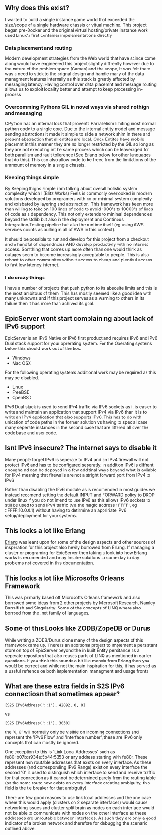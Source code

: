 ## Why does this exist?

I wanted to build a single instance game world that exceeded the size/scope of 
a single hardware chassis or vitual machine. This project began pre-Docker and 
the original virtual hosting/private instance work used Linux's first 
container impelementations directly

### Data placement and routing
Modern development strategies from the Web world that have scince come along 
would have engineered this project slightly diffrently however due to the 
nature of the problem space (Games) and the scope, It was felt there was a 
need to stick to the orignal design and handle many of the data managment 
features internally as this stack is greatly affected by messaging latency. 
Having control over data placemnt and message routing allows us to exploit 
locailty better and attempt to keep processing in-process

### Overcomming Pythons GIL in novel ways via shared nothign and messaging
CPython has an internal lock that provents Parrallelism limiting most normal 
python code to a single core. Due to the internal entity model and message 
sending abstrctions it made it simple to slide a network shim in there and 
present abstraction that all entites are local. Once Entites have mobile 
placemnt in this manner they are no longer restricted by the GIL so long as 
they are not executing int he same process which can be leaveraged for both 
parallism and fault tollerence (See Erlang below for other languages that do 
this). This can also allow code to be freed from the limitations of the 
ammount of memory in a single chassis.

### Keeping things simple
By Keeping thigns simple i am talking about overall holistic system complexity 
which I (Blitz Works) Feels is commonly overlooked in modern solutions 
developed by programers with no or minimal system complexity and exisbated by 
layering and abstraction. This framework has been more than willing to take on 
100 lines of code to avoid 1000's to 10000's of lines of code as a dependency. 
This not only extends to minimal dependencies beyond the stdlib but also in 
the deployment and Continous Intergration/Testing pipeline but also the 
runtime itself (eg using AWS services counts as pulling in all of AWS in this 
context).

It should be possible to run and develop for this project from a checkout and 
a handful of dependncies AND develop productivly with no internet access. 
Somthing that comes up more often than one would think as outages seem to 
become increasingly acceptable to people. This is also relvant to other 
communites without access to cheap and plentiful access to fast low latency 
internet.

### I do crazy things
I have a number of projects that push python to its absoulte limits and this 
is the most ambitous of them. This has mostly seemed like a good idea with 
many unknowns and if this project serves as a warning to others in its failure 
then it has more than achived its goal.

## EpicServer wont start complaining about lack of IPv6 support

EpicServer is an IPv6 Native or IPv6 first product and requires IPv6 and IPv6 
Dual stack support for your oprerating system. For the Operating systems below 
this should work out of the box.

* Windows
* Mac OSX

For the following operating systems additional work may be required as this 
may be disabled.

* Linux
* FreeBSD
* OpenBSD

IPv6 Dual stack is used to send IPv4 traffic via IPv6 sockets as it is easier 
to write and maintain an application that support IPv4 via IPv6 than it is to 
write an IPv4 application that also supports IPv6. This has to do with 
unication of code paths in the former solution vs having to special case many 
seperate instances in the second case that are littered all over the code base 
and user code.

## Isnt IPv6 insecure? The internet says to disable it

Many people forget IPv6 is seperate to IPv4 and an IPv4 firewall will not 
protect IPv6 and has to be configured seperatly. In addition IPv6 is diffrent 
enougha nd can be depoyed in a few additinal ways beyond what is avliable for 
IPv4 meaning that firewalls are not a stright forward port from IPv4 to IPv6

Rather than disabling the IPv6 module as is recomended in most guides we 
instead recomend setting the default INPUT and FORWARD policy to DROP under 
linux if you do not intend to use IPv6 as this allows IPv6 sockets to still be 
used to send IPv4 traffic (via the magic address ::FFFF:<IPv4 Addr>, eg 
::FFFF:10.0.0.1) without having to detirmine an appririate IPv6 
setup/deployment for your systems.

## This looks a lot like Erlang

[Erlang](https:/www.erlang.org) was leant upon for some of the design aspects 
and other sources of insperation for this project also hevily borrowed from 
Erlang. If managing a cluster or programing for EpicServer then taking a look 
into how Erlang works is recomended and may inspire solutions to some day to 
day problems not covered in this documentation.

## This looks a lot like Microsofts Orleans Framework

This was primarly based off Microsofts Orleans framework and also borrowed 
some ideas from 2 other projects by Microsoft Research, Namley Barrelfish and 
Singularity. Some of the concepts of LINQ where also borroed from the .net 
family of languages.

## Some of this Looks like ZODB/ZopeDB or Durus

While writing a ZODB/Durus clone many of the design aspects of this framework 
came up. There is an additional project to implement a persistant store on top 
of EpicServer beyond the in built Entity persitance as a seperate repository 
that also reuses parts of LINQ as mentioned in earlier questions. If you think 
this sounds a bit like mensia from Erlang then you would be correct and while 
not the main inspiration for this, it has served as a useful refrence on both 
implementation, managment and usage fronts

## What are these extra fields in S2S IPv6 connectiosn that sometimes appear?
```
[S2S:IPv6Address('::1'), 42892, 0, 0]
```

vs

```
[S2S:IPv6Address('::1'), 3030]
```

the '0, 0' will normally only be visible on incoming connections and 
represent the 'IPv6 Flow' and 'Interface number', these are IPv6 only concepts 
that can mostly be ignored.

One exception to this is 'Link Local Addresses' such as 
fe80::b07b:a934e:5b44:5353 or any address starting with fe80:. These represent 
non routable addresses that exists on every interface. As these addresses (and 
corresponding IPv6 Range) exist on every interface the second '0' is used to 
distinguish which interface to send and receive traffic for that connection as 
it cannot be determined purely from the routing table (as the same route now 
exists on every interface creating ambiguity, this field is the tie breaker 
for that ambiguity)

There are few good reasons to use link local addresses and the one case where 
this would apply (clusters on 2 separate interfaces) would cause networking 
issues and cluster split brain as nodes on each interface would not be able to 
communicate with nodes on the other interface as these addresses are 
unroutable between interfaces. As such they are only a good indicator of a 
broken network and therefore for debugging the scenario outlined above.
